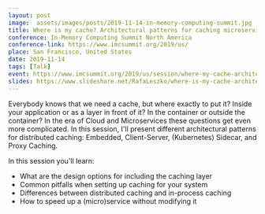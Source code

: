 ```yaml
---
layout: post
image:  assets/images/posts/2019-11-14-in-memory-computing-summit.jpg
title: Where is my cache? Architectural patterns for caching microservices by example
conference: In-Memory Computing Summit North America
conference-link: https://www.imcsummit.org/2019/us/
place: San Francisco, United States
date: 2019-11-14
tags: [Talk]
event: https://www.imcsummit.org/2019/us/session/where-my-cache-architectural-patterns-caching-microservices-example
slides: https://www.slideshare.net/RafaLeszko/where-is-my-cache-architectural-patterns-for-caching-microservices-by-example-193756666
---
```


Everybody knows that we need a cache, but where exactly to put it? Inside your application or as a layer in front of it? In the container or outside the container? In the era of Cloud and Microservices these questions get even more complicated. In this session, I'll present different architectural patterns for distributed caching: Embedded, Client-Server, (Kubernetes) Sidecar, and Proxy Caching.

In this session you'll learn:
- What are the design options for including the caching layer
- Common pitfalls when setting up caching for your system
- Differences between distributed caching and in-process caching
- How to speed up a (micro)service without modifying it